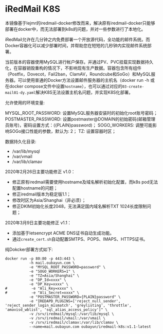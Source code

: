 # iRedMail K8S #

本镜像基于lejmr的iredmail-docker修改而来，解决原有iredmail-docker只能够部署在docker中，而无法部署到k8s的问题，并对一些参数进行了本地化。

iRedMail允许在几分钟之内免费部署一个开放源代码，全功能的邮件系统。而Docker容器化可以减少部署时间，并帮助您在短短的几秒钟内实现邮件系统部署。

当前版本的容器使用MySQL进行帐户保存。并通过PV、PVC挂载实现数据持久化，在容器销毁重构的情况下，不影响现有生产数据。容器包含所有组件（Postfix，Dovecot，Fail2ban，ClamAV，Roundcube和SoGo）和MySQL服务器。可以使用普通的Docker方法设置邮件服务器的主机名（docker run -h <host>或在docker compose文件中设置`hostname`），也可以通过对应的`03-create-mail01-dy.yaml`解决K8S无法设置主机名问题，并实现K8S化部署。

允许使用的环境变量:

MYSQL_ROOT_PASSWORD: 设置MySQL服务器安装时的初始化root账号密码；
POSTMASTER_PASSWORD: 设置postmaster@DOMAIN的初始密码(邮箱管理员账号)，密码设置方式：({PLAIN}password)；
SOGO_WORKERS: 调整可能影响SOGo接口性能的参数，默认为: 2；
TZ: 设置容器时区；

数据持久化目录:

 * /var/lib/mysql
 * /var/vmail
 * /var/lib/clamav

2020年2月26日主要功能修正 v1.0：

 * 修正原有iredmail需要使用hostname及域名解析初始化配置，而k8s pod无法配置hostname的问题；
 * 修正iredmail版本为稳定版1.1；
 * 修改时区为Asia/Shanghai（非必须）；
 * 修正DKIM初始化长度2048，无法满足国内域名解析TXT 1024长度限制问题；

2020年3月9日主要功能修正 v1.1：
 * 添加基于letsencrypt ACME DNS证书自动生成功能。
 * 通过`create_cert.sh`自动配置SMTPS、POPS、IMAPS、HTTPS证书。

纯Dokcker部署方式如下:

```
docker run -p 80:80 -p 443:443 \
           -h mail.oubayun.com \
           -e "MYSQL_ROOT_PASSWORD=password" \
           -e "SOGO_WORKERS=1" \
           -e "TZ=Asia/Shanghai" \
           -e "DP_Id=xxxx" \
           -e "DP_Key=xxxx" \
#           -e "Ali_Key=xxxx" \
#           -e "Ali_Secret=xxxx" \
           -e "POSTMASTER_PASSWORD={PLAIN}password" \
           -e "IREDAPD_PLUGINS=['reject_null_sender', 'reject_sender_login_mismatch', 'greylisting', 'throttle', 'amavisd_wblist', 'sql_alias_access_policy']" \
           -v /srv/iredmail/mysql:/var/lib/mysql \
           -v /srv/iredmail/vmail:/var/vmail \
           -v /srv/iredmail/clamav:/var/lib/clamav \
           --name=mail.oubayun.com oubayun/iredmail-k8s:v1.1-latest
```


